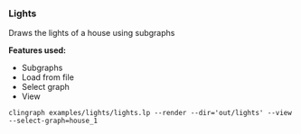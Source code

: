 ### Lights 

Draws the lights of a house using subgraphs

**Features used:**
- Subgraphs
- Load from file
- Select graph
- View

`clingraph examples/lights/lights.lp --render --dir='out/lights' --view --select-graph=house_1`
